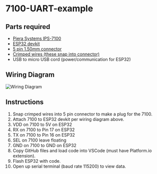 # 7100-UART-example

## Parts required
* [Piera Systems IPS-7100](https://www.pierasystems.com/products/)
* [ESP32 devkit](https://www.digikey.com/en/products/detail/espressif-systems/ESP32-DEVKITC-32E/12091810)
* [5 pin 1.50mm connector](https://www.digikey.com/en/products/detail/w%C3%BCrth-elektronik/648005113322/2508649?s=N4IgTCBcDaIGwBYAcAGFBWAjJgzDsEAugL5A)
* [Crimped wires (these snap into connector)](https://www.digikey.com/en/products/detail/jst-sales-america-inc/ASZHSZH28K305/6009456?s=N4IgTCBcDaICwFYEFoDMAGAHO5A5AIiALoC%2BQA)
* USB to micro USB cord (power/communication for ESP32)

## Wiring Diagram
![Wiring Diagram](../main/7100esp32.jpg?raw=true)

## Instructions
1. Snap crimped wires into 5 pin connector to make a plug for the 7100.
1. Attach 7100 to ESP32 devkit per wiring diagram above.
  1. VDD on 7100 to 5V on ESP32
  1. RX on 7100 to Pin 17 on ESP32
  1. TX on 7100 to Pin 16 on ESP32
  1. SEL on 7100 leave floating
  1. GND on 7100 to GND on ESP32
1. Copy GitHub files and load code into VSCode (must have Platform.io extension).
1. Flash ESP32 with code.
1. Open up serial terminal (baud rate 115200) to view data.